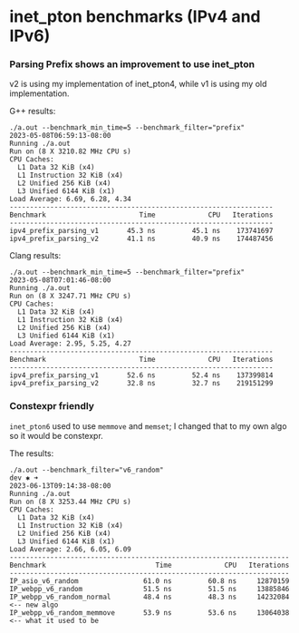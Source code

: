 # inet_pton benchmarks (IPv4 and IPv6)

### Parsing Prefix shows an improvement to use inet_pton

v2 is using my implementation of inet_pton4, while v1 is using my old implementation.

G++ results:
```
./a.out --benchmark_min_time=5 --benchmark_filter="prefix"
2023-05-08T06:59:13-08:00
Running ./a.out
Run on (8 X 3210.82 MHz CPU s)
CPU Caches:
  L1 Data 32 KiB (x4)
  L1 Instruction 32 KiB (x4)
  L2 Unified 256 KiB (x4)
  L3 Unified 6144 KiB (x1)
Load Average: 6.69, 6.28, 4.34
-----------------------------------------------------------------
Benchmark                       Time             CPU   Iterations
-----------------------------------------------------------------
ipv4_prefix_parsing_v1       45.3 ns         45.1 ns    173741697
ipv4_prefix_parsing_v2       41.1 ns         40.9 ns    174487456
```

Clang results:

```
./a.out --benchmark_min_time=5 --benchmark_filter="prefix"
2023-05-08T07:01:46-08:00
Running ./a.out
Run on (8 X 3247.71 MHz CPU s)
CPU Caches:
  L1 Data 32 KiB (x4)
  L1 Instruction 32 KiB (x4)
  L2 Unified 256 KiB (x4)
  L3 Unified 6144 KiB (x1)
Load Average: 2.95, 5.25, 4.27
-----------------------------------------------------------------
Benchmark                       Time             CPU   Iterations
-----------------------------------------------------------------
ipv4_prefix_parsing_v1       52.6 ns         52.4 ns    137399814
ipv4_prefix_parsing_v2       32.8 ns         32.7 ns    219151299
```


### Constexpr friendly
`inet_pton6` used to use `memmove` and `memset`; I changed that to my own algo so it would be constexpr.

The results:

```
./a.out --benchmark_filter="v6_random"                                                                                                                 dev ✱ ➜
2023-06-13T09:14:38-08:00
Running ./a.out
Run on (8 X 3253.44 MHz CPU s)
CPU Caches:
  L1 Data 32 KiB (x4)
  L1 Instruction 32 KiB (x4)
  L2 Unified 256 KiB (x4)
  L3 Unified 6144 KiB (x1)
Load Average: 2.66, 6.05, 6.09
---------------------------------------------------------------------
Benchmark                           Time             CPU   Iterations
---------------------------------------------------------------------
IP_asio_v6_random                61.0 ns         60.8 ns     12870159
IP_webpp_v6_random               51.5 ns         51.5 ns     13885846
IP_webpp_v6_random_normal        48.4 ns         48.3 ns     14232084 <-- new algo
IP_webpp_v6_random_memmove       53.9 ns         53.6 ns     13064038 <-- what it used to be
```
